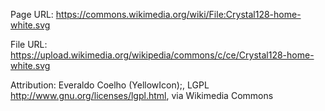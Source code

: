 Page URL:
https://commons.wikimedia.org/wiki/File:Crystal128-home-white.svg

File URL:
https://upload.wikimedia.org/wikipedia/commons/c/ce/Crystal128-home-white.svg

Attribution:
Everaldo Coelho (YellowIcon);, LGPL <http://www.gnu.org/licenses/lgpl.html>, via Wikimedia Commons